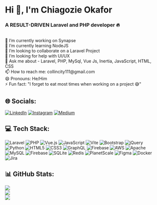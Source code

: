 # Hi 👋, I'm Chiagozie Okafor
### A RESULT-DRIVEN Laravel and PHP developer 🔥  
<br>
🔭 I’m currently working on Synapse <br>
🌱 I’m currently learning NodeJS <br>
👯 I’m looking to collaborate on a Laravel Project <br>
🤔 I’m looking for help with UI/UX<br>💬 Ask me about - Laravel, PHP, MySql, Vue Js, Inertia, JavaScript, HTML, CSS <br>
📫 How to reach me: collincity111@gmail.com <br>
😄 Pronouns: He/Him <br>
⚡ Fun fact: "I forget to eat most times when working on a project 😅" <br>

## 🌐 Socials:
[![LinkedIn](https://img.shields.io/badge/LinkedIn-%230077B5.svg?logo=linkedin&logoColor=white)](https://linkedin.com/in/chiagozie-okafor)
[![Instagram](https://img.shields.io/badge/Instagram-%23E4405F.svg?logo=Instagram&logoColor=white)](https://instagram.com/collincity111) 
[![Medium](https://img.shields.io/badge/Medium-12100E?logo=medium&logoColor=white)](https://medium.com/@collincity111) 

## 💻 Tech Stack:
![Laravel](https://img.shields.io/badge/laravel-%23FF2D20.svg?style=for-the-badge&logo=laravel&logoColor=white) 
![PHP](https://img.shields.io/badge/php-%23777BB4.svg?style=for-the-badge&logo=php&logoColor=white) 
![Vue.js](https://img.shields.io/badge/vue.js-%2335495e.svg?style=for-the-badge&logo=vuedotjs&logoColor=%234FC08D) 
![JavaScript](https://img.shields.io/badge/javascript-%23323330.svg?style=for-the-badge&logo=javascript&logoColor=%23F7DF1E) 
![Vite](https://img.shields.io/badge/vite-%23646CFF.svg?style=for-the-badge&logo=vite&logoColor=white) 
![Bootstrap](https://img.shields.io/badge/bootstrap-%238511FA.svg?style=for-the-badge&logo=bootstrap&logoColor=white) 
![jQuery](https://img.shields.io/badge/jquery-%230769AD.svg?style=for-the-badge&logo=jquery&logoColor=white)
![Python](https://img.shields.io/badge/python-3670A0?style=for-the-badge&logo=python&logoColor=ffdd54) 
![HTML5](https://img.shields.io/badge/html5-%23E34F26.svg?style=for-the-badge&logo=html5&logoColor=white) 
![CSS3](https://img.shields.io/badge/css3-%231572B6.svg?style=for-the-badge&logo=css3&logoColor=white) 
![GraphQL](https://img.shields.io/badge/-GraphQL-E10098?style=for-the-badge&logo=graphql&logoColor=white) 
![Firebase](https://img.shields.io/badge/firebase-%23039BE5.svg?style=for-the-badge&logo=firebase) 
![AWS](https://img.shields.io/badge/AWS-%23FF9900.svg?style=for-the-badge&logo=amazon-aws&logoColor=white)
![Apache](https://img.shields.io/badge/apache-%23D42029.svg?style=for-the-badge&logo=apache&logoColor=white) 
![MySQL](https://img.shields.io/badge/mysql-%2300000f.svg?style=for-the-badge&logo=mysql&logoColor=white) 
![Firebase](https://img.shields.io/badge/Firebase-039BE5?style=for-the-badge&logo=Firebase&logoColor=white) 
![SQLite](https://img.shields.io/badge/sqlite-%2307405e.svg?style=for-the-badge&logo=sqlite&logoColor=white) 
![Redis](https://img.shields.io/badge/redis-%23DD0031.svg?style=for-the-badge&logo=redis&logoColor=white) 
![PlanetScale](https://img.shields.io/badge/planetscale-%23000000.svg?style=for-the-badge&logo=planetscale&logoColor=white) 
![Figma](https://img.shields.io/badge/figma-%23F24E1E.svg?style=for-the-badge&logo=figma&logoColor=white) 
![Docker](https://img.shields.io/badge/docker-%230db7ed.svg?style=for-the-badge&logo=docker&logoColor=white) 
![Jira](https://img.shields.io/badge/jira-%230A0FFF.svg?style=for-the-badge&logo=jira&logoColor=white)
## 📊 GitHub Stats:
![](https://github-readme-stats.vercel.app/api?username=okafor-chiagozie&theme=dark&hide_border=false&include_all_commits=true&count_private=true)<br/>
![](https://github-readme-streak-stats.herokuapp.com/?user=okafor-chiagozie&theme=dark&hide_border=false)<br/>
![](https://github-readme-stats.vercel.app/api/top-langs/?username=okafor-chiagozie&theme=dark&hide_border=false&include_all_commits=true&count_private=true&layout=compact)

<!-- ## 🏆 GitHub Trophies
![](https://github-profile-trophy.vercel.app/?username=okafor-chiagozie&theme=radical&no-frame=false&no-bg=true&margin-w=4)

---
[![](https://visitcount.itsvg.in/api?id=okafor-chiagozie&icon=0&color=0)](https://visitcount.itsvg.in)
-->

<!-- Proudly created with GPRM ( https://gprm.itsvg.in ) -->
